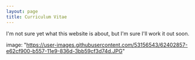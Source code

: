 ```yaml
---
layout: page
title: Curriculum Vitae
---
```


I'm not sure yet what this website is about, but I'm sure I'll work it out soon.

image: "https://user-images.githubusercontent.com/53156543/62402857-e62cf900-b557-11e9-836d-3bb59cf3d74d.JPG"